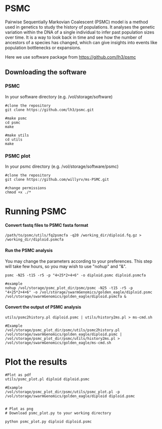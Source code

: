 # PSMC 

Pairwise Sequentially Markovian Coalescent (PSMC) model is a method used in genetics to study the history of populations. It analyses the genetic variation within the DNA of a single individual to infer past population sizes over time. It is a way to look back in time and see how the number of ancestors of a species has changed, which can give insights into events like population bottlenecks or expansions.

Here we use software package from https://github.com/lh3/psmc

## Downloading the software

### PSMC

In your software directory (e.g. /vol/storage/software)
```
#clone the repository
git clone https://github.com/lh3/psmc.git

#make psmc
cd psmc
make

#make utils
cd utils
make
```
### PSMC plot
In your psmc directory (e.g. /vol/storage/software/psmc)
```
#clone the repository
git clone https://github.com/willyrv/ms-PSMC.git

#change permissions
chmod +x ./*
```

# Running PSMC

#### Convert fastq files to PSMC fasta format
```
/path/to/psmc/utils/fq2psmcfa -q20 /working_dir/diploid.fq.gz > /working_dir/diploid.psmcfa
```
#### Run the PSMC analysis
You may change the parameters according to your preferences. This step will take few hours, so you may wish to use "nohup" and "&".
```
psmc -N25 -t15 -r5 -p "4+25*2+4+6" -o diploid.psmc diploid.psmcfa

#example
nohup /vol/storage/psmc_plot_dir/psmc/psmc -N25 -t15 -r5 -p "4+25*2+4+6" -o /vol/storage/swarmGenomics/golden_eagle/diploid.psmc /vol/storage/swarmGenomics/golden_eagle/diploid.psmcfa &
```
#### Convert the output of PSMC analysis
```
utils/psmc2history.pl diploid.psmc | utils/history2ms.pl > ms-cmd.sh

#Example
/vol/storage/psmc_plot_dir/psmc/utils/psmc2history.pl /vol/storage/swarmGenomics/golden_eagle/diploid.psmc | /vol/storage/psmc_plot_dir/psmc/utils/history2ms.pl > /vol/storage/swarmGenomics/golden_eagle/ms-cmd.sh
```

# Plot the results
```
#Plot as pdf
utils/psmc_plot.pl diploid diploid.psmc

#Example
/vol/storage/psmc_plot_dir/psmc/utils/psmc_plot.pl -p /vol/storage/swarmGenomics/golden_eagle/diploid diploid.psmc


# Plot as png
# Download psmc_plot.py to your working directory

python psmc_plot.py diploid diploid.psmc
```
